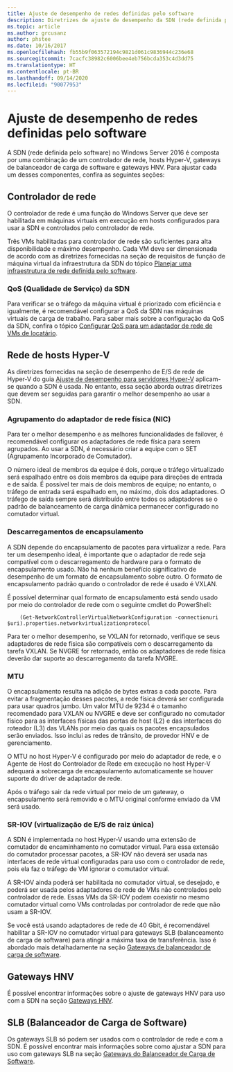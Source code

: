 ```yaml
---
title: Ajuste de desempenho de redes definidas pelo software
description: Diretrizes de ajuste de desempenho da SDN (rede definida pelo software)
ms.topic: article
ms.author: grcusanz
author: phstee
ms.date: 10/16/2017
ms.openlocfilehash: fb55b9f063572194c9821d061c9836944c236e68
ms.sourcegitcommit: 7cacfc38982c6006bee4eb756bcda353c4d3dd75
ms.translationtype: HT
ms.contentlocale: pt-BR
ms.lasthandoff: 09/14/2020
ms.locfileid: "90077953"
---
```

# <a name="performance-tuning-software-defined-networks"></a>Ajuste de desempenho de redes definidas pelo software

A SDN (rede definida pelo software) no Windows Server 2016 é composta por uma combinação de um controlador de rede, hosts Hyper-V, gateways de balanceador de carga de software e gateways HNV.  Para ajustar cada um desses componentes, confira as seguintes seções:

## <a name="network-controller"></a>Controlador de rede

O controlador de rede é uma função do Windows Server que deve ser habilitada em máquinas virtuais em execução em hosts configurados para usar a SDN e controlados pelo controlador de rede.

Três VMs habilitadas para controlador de rede são suficientes para alta disponibilidade e máximo desempenho.  Cada VM deve ser dimensionada de acordo com as diretrizes fornecidas na seção de requisitos de função de máquina virtual da infraestrutura da SDN do tópico [Planejar uma infraestrutura de rede definida pelo software](../../../../networking/sdn/plan/Plan-a-Software-Defined-Network-Infrastructure.md).

### <a name="sdn-quality-of-service-qos"></a>QoS (Qualidade de Serviço) da SDN

Para verificar se o tráfego da máquina virtual é priorizado com eficiência e igualmente, é recomendável configurar a QoS da SDN nas máquinas virtuais de carga de trabalho.  Para saber mais sobre a configuração da QoS da SDN, confira o tópico [Configurar QoS para um adaptador de rede de VMs de locatário](../../../../networking/sdn/manage/Configure-QoS-for-Tenant-VM-Network-Adapter.md).

## <a name="hyper-v-host-networking"></a>Rede de hosts Hyper-V

As diretrizes fornecidas na seção de desempenho de E/S de rede de Hyper-V do guia [Ajuste de desempenho para servidores Hyper-V](../../role/remote-desktop/session-hosts.md) aplicam-se quando a SDN é usada. No entanto, essa seção aborda outras diretrizes que devem ser seguidas para garantir o melhor desempenho ao usar a SDN.

### <a name="physical-network-adapter-nic-teaming"></a>Agrupamento do adaptador de rede física (NIC)

Para ter o melhor desempenho e as melhores funcionalidades de failover, é recomendável configurar os adaptadores de rede física para serem agrupados.  Ao usar a SDN, é necessário criar a equipe com o SET (Agrupamento Incorporado de Comutador).

O número ideal de membros da equipe é dois, porque o tráfego virtualizado será espalhado entre os dois membros da equipe para direções de entrada e de saída.  É possível ter mais de dois membros de equipe; no entanto, o tráfego de entrada será espalhado em, no máximo, dois dos adaptadores.  O tráfego de saída sempre será distribuído entre todos os adaptadores se o padrão de balanceamento de carga dinâmica permanecer configurado no comutador virtual.


### <a name="encapsulation-offloads"></a>Descarregamentos de encapsulamento

A SDN depende do encapsulamento de pacotes para virtualizar a rede.  Para ter um desempenho ideal, é importante que o adaptador de rede seja compatível com o descarregamento de hardware para o formato de encapsulamento usado.  Não há nenhum benefício significativo de desempenho de um formato de encapsulamento sobre outro.  O formato de encapsulamento padrão quando o controlador de rede é usado é VXLAN.

É possível determinar qual formato de encapsulamento está sendo usado por meio do controlador de rede com o seguinte cmdlet do PowerShell:

``` syntax
    (Get-NetworkControllerVirtualNetworkConfiguration -connectionuri $uri).properties.networkvirtualizationprotocol
```

Para ter o melhor desempenho, se VXLAN for retornado, verifique se seus adaptadores de rede física são compatíveis com o descarregamento da tarefa VXLAN.  Se NVGRE for retornado, então os adaptadores de rede física deverão dar suporte ao descarregamento da tarefa NVGRE.

### <a name="mtu"></a>MTU

O encapsulamento resulta na adição de bytes extras a cada pacote.  Para evitar a fragmentação desses pacotes, a rede física deverá ser configurada para usar quadros jumbo.  Um valor MTU de 9234 é o tamanho recomendado para VXLAN ou NVGRE e deve ser configurado no comutador físico para as interfaces físicas das portas de host (L2) e das interfaces do roteador (L3) das VLANs por meio das quais os pacotes encapsulados serão enviados.  Isso inclui as redes de trânsito, de provedor HNV e de gerenciamento.

O MTU no host Hyper-V é configurado por meio do adaptador de rede, e o Agente de Host do Controlador de Rede em execução no host Hyper-V adequará a sobrecarga de encapsulamento automaticamente se houver suporte do driver de adaptador de rede.

Após o tráfego sair da rede virtual por meio de um gateway, o encapsulamento será removido e o MTU original conforme enviado da VM será usado.

### <a name="single-root-io-virtualization-sr-iov"></a>SR-IOV (virtualização de E/S de raiz única)

A SDN é implementada no host Hyper-V usando uma extensão de comutador de encaminhamento no comutador virtual.  Para essa extensão do comutador processar pacotes, a SR-IOV não deverá ser usada nas interfaces de rede virtual configuradas para uso com o controlador de rede, pois ela faz o tráfego de VM ignorar o comutador virtual.

A SR-IOV ainda poderá ser habilitada no comutador virtual, se desejado, e poderá ser usada pelos adaptadores de rede de VMs não controlados pelo controlador de rede.  Essas VMs da SR-IOV podem coexistir no mesmo comutador virtual como VMs controladas por controlador de rede que não usam a SR-IOV.

Se você está usando adaptadores de rede de 40 Gbit, é recomendável habilitar a SR-IOV no comutador virtual para gateways SLB (balanceamento de carga de software) para atingir a máxima taxa de transferência.  Isso é abordado mais detalhadamente na seção [Gateways de balanceador de carga de software](slb-gateway-performance.md).

## <a name="hnv-gateways"></a>Gateways HNV

É possível encontrar informações sobre o ajuste de gateways HNV para uso com a SDN na seção [Gateways HNV](hnv-gateway-performance.md).

## <a name="software-load-balancer-slb"></a>SLB (Balanceador de Carga de Software)

Os gateways SLB só podem ser usados com o controlador de rede e com a SDN.  É possível encontrar mais informações sobre como ajustar a SDN para uso com gateways SLB na seção [Gateways do Balanceador de Carga de Software](slb-gateway-performance.md).
